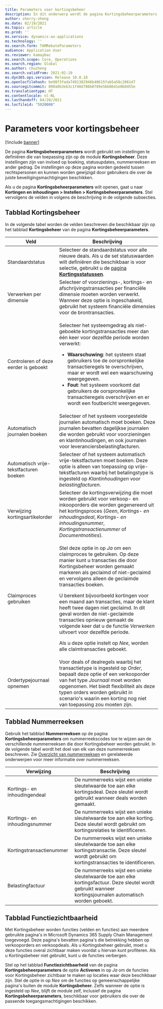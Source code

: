 ```yaml
---
title: Parameters voor kortingsbeheer
description: In dit onderwerp wordt de pagina Kortingsbeheerparameters beschreven. Deze pagina bevat instellingen die van invloed zijn op boeking, statusupdates, nummerreeksen en ander gedrag.
author: sherry-zheng
ms.date: 02/19/2021
ms.topic: article
ms.prod: ''
ms.service: dynamics-ax-applications
ms.technology: ''
ms.search.form: TAMRebateParameters
audience: Application User
ms.reviewer: kamaybac
ms.search.scope: Core, Operations
ms.search.region: Global
ms.author: chuzheng
ms.search.validFrom: 2021-02-19
ms.dyn365.ops.version: Release 10.0.18
ms.openlocfilehash: be98f3fada7491382946b40615fab5a58c2861d7
ms.sourcegitcommit: 890a0b3eb3c1f48d786b0789e5bb8641e0b8455e
ms.translationtype: HT
ms.contentlocale: nl-NL
ms.lasthandoff: 04/20/2021
ms.locfileid: "5920008"
---
```

# <a name="rebate-management-parameters"></a>Parameters voor kortingsbeheer

[!include [banner](../includes/banner.md)]

De pagina **Kortingsbeheerparameters** wordt gebruikt om instellingen te definiëren die van toepassing zijn op de module **Kortingsbeheer**. Deze instellingen zijn van invloed op boeking, statusupdates, nummerreeksen en ander gedrag. De instellingen op deze pagina worden gedeeld tussen rechtspersonen en kunnen worden gewijzigd door gebruikers die over de juiste beveiligingsmachtigingen beschikken.

Als u de pagina **Kortingsbeheerparameters** wilt openen, gaat u naar **Kortingen en inhoudingen \> Instellen \> Kortingsbeheerparameters**. Stel vervolgens de velden in volgens de beschrijving in de volgende subsecties.

## <a name="rebate-management-tab"></a>Tabblad Kortingsbeheer

In de volgende tabel worden de velden beschreven die beschikbaar zijn op het tabblad **Kortingsbeheer** van de pagina **Kortingsbeheerparameters**.

| Veld | Beschrijving |
|---|---|
| Standaardstatus | Selecteer de standaardstatus voor alle nieuwe deals. Als u de set statuswaarden wilt definiëren die beschikbaar is voor selectie, gebruikt u de [pagina **Kortingsstatussen**](rebate-statuses.md). |
| Verwerken per dimensie | Selecteer of voorzienings-, kortings- en afschrijvingstransacties per financiële dimensie moeten worden verwerkt. Wanneer deze optie is ingeschakeld, gebruikt het systeem financiële dimensies voor de brontransacties. |
| Controleren of deze eerder is geboekt | <p>Selecteer het systeemgedrag als niet-geboekte kortingstransacties meer dan één keer voor dezelfde periode worden verwerkt:</p><ul><li>**Waarschuwing**: het systeem staat gebruikers toe de oorspronkelijke transactieregels te overschrijven, maar er wordt wel een waarschuwing weergegeven.</li><li>**Fout**: het systeem voorkomt dat gebruikers de oorspronkelijke transactieregels overschrijven en er wordt een foutbericht weergegeven. |
| Automatisch journalen boeken | Selecteer of het systeem voorgestelde journalen automatisch moet boeken. Deze journalen bevatten dagelijkse journalen die worden gebruikt voor voorzieningen en klantinhoudingen, en ook journalen voor leveranciersbelastingfacturen. |
| Automatisch vrije-tekstfacturen boeken | Selecteer of het systeem automatisch vrije-tekstfacturen moet boeken. Deze optie is alleen van toepassing op vrije-tekstfacturen waarbij het betalingstype is ingesteld op *Klantinhoudingen voor belastingfacturen*. |
| Verwijzing kortingsartikelorder | Selecteer de kortingsverwijzing die moet worden gebruikt voor verkoop- en inkooporders die worden gegenereerd uit het kortingsproces (*Geen*, *Kortings- en inhoudingsdeal*, *Kortings- en inhoudingsnummer*, *Kortingstransactienummer* of *Documentnotities*). |
| Claimproces gebruiken | <p>Stel deze optie in op *Ja* om een claimproces te gebruiken. Op deze manier kunt u transacties die door Kortingsbeheer worden gemaakt markeren als geclaimd of niet-geclaimd en vervolgens alleen de geclaimde transacties boeken.</p><p>U berekent bijvoorbeeld kortingen voor een maand aan transacties, maar de klant heeft twee dagen niet geclaimd. In dit geval worden de niet-geclaimde transacties opnieuw gemaakt de volgende keer dat u de functie *Verwerken* uitvoert voor dezelfde periode.</p><p>Als u deze optie instelt op *Nee*, worden alle claimtransacties geboekt.</p> |
| Ordertypejournaal opnemen | Voor deals of dealregels waarbij het transactietype is ingesteld op *Order*, bepaalt deze optie of een verkooporder van het type *Journaal* moet worden opgenomen. Het biedt flexibiliteit als deze typen orders worden gebruikt in scenario's waarin een korting nog niet van toepassing zou moeten zijn. |

## <a name="number-sequences-tab"></a>Tabblad Nummerreeksen

Gebruik het tabblad **Nummerreeksen** op de pagina **Kortingsbeheerparameters** om nummerreekscodes toe te wijzen aan de verschillende nummerreeksen die door Kortingsbeheer worden gebruikt. In de volgende tabel wordt het doel van elk van deze nummerreeksen beschreven. Zie [Overzicht van nummerreeksen](../../fin-ops-core/fin-ops/organization-administration/number-sequence-overview.md) en gerelateerde onderwerpen voor meer informatie over nummerreeksen.

| Verwijzing | Beschrijving |
|---|---|
| Kortings- en inhoudingendeal | De nummerreeks wijst een unieke sleutelwaarde toe aan elke kortingsdeal. Deze sleutel wordt gebruikt wanneer deals worden gemaakt. |
| Kortings- en inhoudingsnummer | De nummerreeks wijst een unieke sleutelwaarde toe aan elke korting. Deze sleutel wordt gebruikt om kortingsrelaties te identificeren. |
| Kortingstransactienummer | De nummerreeks wijst een unieke sleutelwaarde toe aan elke kortingstransactie. Deze sleutel wordt gebruikt om kortingstransacties te identificeren. |
| Belastingfactuur | De nummerreeks wijst een unieke sleutelwaarde toe aan elke kortingsfactuur. Deze sleutel wordt gebruikt wanneer kortingsjournalen automatisch worden geboekt. |

## <a name="feature-visibility-tab"></a>Tabblad Functiezichtbaarheid

Met Kortingsbeheer worden functies (velden en functies) aan meerdere gebruikte pagina's in Microsoft Dynamics 365 Supply Chain Management toegevoegd. Deze pagina's bevatten pagina's die betrekking hebben op verkooporders en verkoopdeals. Als u Kortingsbeheer gebruikt, moet u deze functies overal zichtbaar maken voordat u hiervan kunt profiteren. Als u Kortingsbeheer niet gebruikt, kunt u de functies verbergen.

Stel op het tabblad **Functiezichtbaarheid** van de pagina **Kortingsbeheerparameters** de optie **Activeren** in op *Ja* om de functies voor Kortingsbeheer zichtbaar te maken op locaties waar deze beschikbaar zijn. Stel de optie in op *Nee* om de functies op gemeenschappelijke pagina's buiten de module **Kortingsbeheer**. Zelfs wanneer de optie is ingesteld op *Nee*, blijft de module zelf, inclusief de pagina **Kortingsbeheerparameters**, beschikbaar voor gebruikers die over de passende toegangsmachtigingen beschikken.
